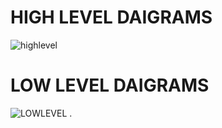 # HIGH LEVEL DAIGRAMS
![highlevel](https://user-images.githubusercontent.com/98832333/156925562-f54efbee-a9f3-40bd-8542-19002873d023.png)
# LOW LEVEL DAIGRAMS
![LOWLEVEL](https://user-images.githubusercontent.com/98832333/156925593-7f74bc34-289f-43f3-8f3b-b4cf8305ebc9.jpeg)
.
